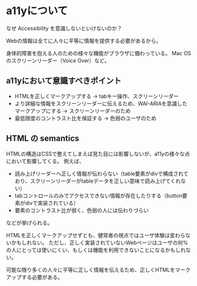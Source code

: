 # a11yについて

なぜ Accessibility を意識しないといけないのか？

Webの情報は全てに人々に平等に情報を提供する必要があるから。

身体的障害を抱える人のための様々な機能がブラウザに備わっている。
Mac OSのスクリーンリーダー（Voice Over）など。

## a11yにおいて意識すべきポイント

- HTMLを正しくマークアップする -> tabキー操作、スクリーンリーダー
- より詳細な情報をスクリーンリーダーに伝えるため、WAI-ARIAを意識したマークアップにする -> スクリーンリーダーのため
- 最低限度のコントラスト比を保証する -> 色弱のユーザのため

## HTML の semantics

HTMLの構造はCSSで整えてしまえば見た目には影響しないが、a11yの様々な点において影響してくる。
例えば、

- 読み上げリーダーへ正しく情報が伝わらない（table要素がdivで構成されており、スクリーンリーダーがtableデータを正しい意味で読み上げてくれない）
- tabコントロールのみでアクセスできない情報が存在したりする（button要素がdivで実装されている）
- 要素のコントラスト比が弱く、色弱の人には伝わりづらい

などが挙げられる。

HTMLを正しくマークアップせずとも、健常者の視点ではユーザ体験は変わらないかもしれない。
ただし、正しく実装されていないWebページはユーザの何%の人にとっては使いにくい、もしくは機能を利用できないことになるかもしれない。

可能な限り多くの人々に平等に正しく情報を伝えるため、正しくHTMLをマークアップする必要がある。
